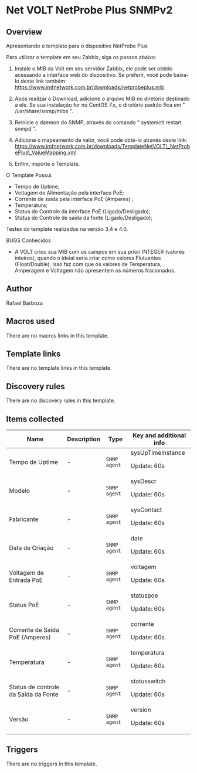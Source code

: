 # Net VOLT NetProbe Plus SNMPv2

## Overview

Apresentando o template para o dispositivo NetProbe Plus  
  
Para utilizar o template em seu Zabbix, siga os passos abaixo:  
  
1. Instale o MIB da Volt em seu servidor Zabbix, ele pode ser obtido acessando a interface web do dispositivo. Se preferir, você pode baixa-lo deste link também:  
https://www.imfnetwork.com.br/downloads/netprobeplus.mib  
  
2. Após realizar o Download, adicione o arquivo MIB no diretório destinado a ele. Se sua instalação for no CentOS 7.x, o diretório padrão fica em " /usr/share/snmp/mibs ".  
  
3. Reinicie o daemon do SNMP, através do comando " systemctl restart snmpd ".  
  
3. Adicione o mapeamento de valor, você pode obté-lo através deste link:  
https://www.imfnetwork.com.br/downloads/TemplateNetVOLT\_NetProbePlus\_ValueMapping.xml  
  
4. Enfim, importe o Template.  
  
O Template Possui:  
  
- Tempo de Uptime;  
- Voltagem de Alimentação pela interface PoE;  
- Corrente de saida pela interface PoE (Amperes) ;  
- Temperatura;  
- Status do Controle da interface PoE (Ligado/Desligado);  
- Status do Controle de saída da fonte (Ligado/Desligado);


  
Testes do template realizados na versão 3.4 e 4.0.  
  
   
  
BUGS Conhecidos  
  
* A VOLT criou sua MIB com os campos em sua priori INTEGER (valores inteiros), quando o ideial seria criar como valores Flutuantes (Float/Double). Isso faz com que os valores de Temperatura, Amperagem e Voltagem não apresentem os números fracionados.



## Author

Rafael Barboza

## Macros used

There are no macros links in this template.

## Template links

There are no template links in this template.

## Discovery rules

There are no discovery rules in this template.

## Items collected

|Name|Description|Type|Key and additional info|
|----|-----------|----|----|
|Tempo de Uptime|<p>-</p>|`SNMP agent`|sysUpTimeInstance<p>Update: 60s</p>|
|Modelo|<p>-</p>|`SNMP agent`|sysDescr<p>Update: 60s</p>|
|Fabricante|<p>-</p>|`SNMP agent`|sysContact<p>Update: 60s</p>|
|Data de Criação|<p>-</p>|`SNMP agent`|date<p>Update: 60s</p>|
|Voltagem de Entrada PoE|<p>-</p>|`SNMP agent`|voltagem<p>Update: 60s</p>|
|Status PoE|<p>-</p>|`SNMP agent`|statuspoe<p>Update: 60s</p>|
|Corrente de Saída PoE (Amperes)|<p>-</p>|`SNMP agent`|corrente<p>Update: 60s</p>|
|Temperatura|<p>-</p>|`SNMP agent`|temperatura<p>Update: 60s</p>|
|Status de controle da Saída da Fonte|<p>-</p>|`SNMP agent`|statusswitch<p>Update: 60s</p>|
|Versão|<p>-</p>|`SNMP agent`|version<p>Update: 60s</p>|
## Triggers

There are no triggers in this template.

